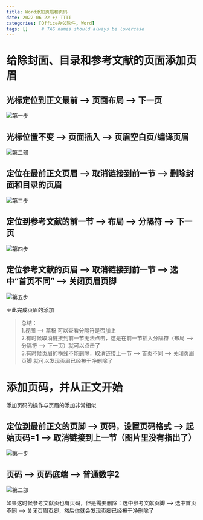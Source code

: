 ```yaml
---
title: Word添加页眉和页码
date: 2022-06-22 +/-TTTT
categories: [Office办公软件, Word]
tags: []     # TAG names should always be lowercase
---
```


# 给除封面、目录和参考文献的页面添加页眉
## 光标定位到正文最前 --> 页面布局 --> 下一页
![第一步](/blog/202206222153031.png "第一步")

## 光标位置不变 --> 页面插入 --> 页眉空白页/编译页眉
![第二部](/blog/202206222212422.png "第二部")

## 定位在最前正文页眉 --> 取消链接到前一节 --> 删除封面和目录的页眉
![第三步](/blog/202206222217603.png "第三步")

## 定位到参考文献的前一节 --> 布局 --> 分隔符 --> 下一页
![第四步](/blog/202206222228155.png "第四步")

## 定位参考文献的页眉 --> 取消链接到前一节 --> 选中“首页不同” --> 关闭页眉页脚
![第五步](/blog/202206222232671.png "第五步")

至此完成页眉的添加

> 总结：<br>
> 1.视图 --> 草稿 可以查看分隔符是否加上<br>
> 2.有时候取消链接到前一节无法点击，这是在前一节插入分隔符（布局 --> 分隔符 --> 下一页）就可以点击了<br>
> 3.有时候页眉的横线不能删除，取消链接上一节 --> 首页不同 --> 关闭页眉页脚 就可以发现页眉已经被干净删除了

# 添加页码，并从正文开始
添加页码的操作与页眉的添加非常相似

## 定位到最前正文的页脚 --> 页码，设置页码格式 --> 起始页码=1 --> 取消链接到上一节（图片里没有指出了）
![第一步](/blog/202206222243988.png "第一步")

## 页码 --> 页码底端 --> 普通数字2
![第二部](/blog/202206222245822.png "第二部")

如果这时候参考文献页也有页码，但是需要删除：选中参考文献页脚 --> 选中首页不同 --> 关闭页眉页脚，然后你就会发现页脚已经被干净删除了